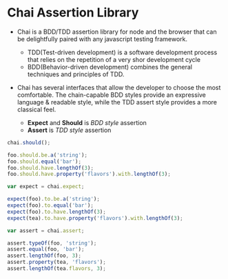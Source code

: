 # Chai Assertion Library

- Chai is a BDD/TDD assertion library for node and the browser that can be delightfully paired with any javascript testing framework.
  - TDD(Test-driven development) is a software development process that relies on the repetition of a very shor development cycle
  - BDD(Behavior-driven development) combines the general techniques and principles of TDD. 

- Chai has several interfaces that allow the developer to choose the most comfortable. The chain-capable BDD styles provide an expressive language & readable style, while the TDD assert style provides a more classical feel.
  - **Expect** and **Should** is *BDD style* assertion
  - **Assert** is *TDD style* assertion

~~~javascript
chai.should();

foo.should.be.a('string');
foo.should.equal('bar');
foo.should.have.lengthOf(3);
foo.should.have.property('flavors').with.lengthOf(3);
~~~

~~~javascript
var expect = chai.expect;

expect(foo).to.be.a('string');
expect(foo).to.equal('bar');
expect(foo).to.have.lengthOf(3);
expect(tea).to.have.property('flavors').with.lengthOf(3);
~~~

~~~javascript
var assert = chai.assert;

assert.typeOf(foo, 'string');
assert.equal(foo, 'bar');
assert.lengthOf(foo, 3);
assert.property(tea, 'flavors');
assert.lengthOf(tea.flavors, 3);
~~~

